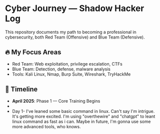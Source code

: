 # Cyber Journey — Shadow Hacker Log

This repository documents my path to becoming a professional in cybersecurity, both Red Team (Offensive) and Blue Team (Defensive).

## 🔥 My Focus Areas
- Red Team: Web exploitation, privilege escalation, CTFs
- Blue Team: Detection, defense, malware analysis
- Tools: Kali Linux, Nmap, Burp Suite, Wireshark, TryHackMe

## 📅 Timeline
- **April 2025**: Phase 1 — Core Training Begins
- 
- Day 1- I've leaned some basic command in linux. Can't say I'm intrigue. It's getting more excited. I'm using "overthewire" and "chatgpt" to leant linux command as fast as i can. Maybe in future,
  I'm gonna use some more advanced tools, who knows.
